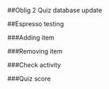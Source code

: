 ##Oblig 2 Quiz database update

##Espresso testing


###Adding item

###Removing item

###Check activity

###Quiz score

